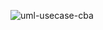 ![uml-usecase-cba](https://github.com/CelalBerkeAkyol/networth/assets/152324363/791d2a13-cac2-411e-8e65-9de44fcb341c)
